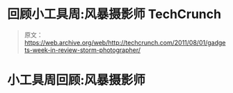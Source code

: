 # 回顾小工具周:风暴摄影师 TechCrunch

> 原文：<https://web.archive.org/web/http://techcrunch.com/2011/08/01/gadgets-week-in-review-storm-photographer/>

# 小工具周回顾:风暴摄影师